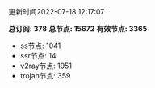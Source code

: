 更新时间2022-07-18 12:17:07

**总订阅: 378**
**总节点: 15672**
**有效节点: 3365**
- ss节点: 1041
- ssr节点: 14
- v2ray节点: 1951
- trojan节点: 359

